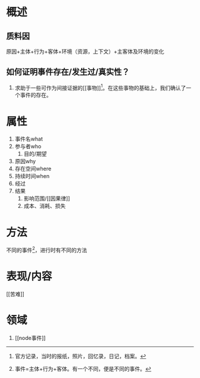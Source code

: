 # 概述
## 质料因
原因+主体+行为+客体+环境（资源，上下文）+主客体及环境的变化
## 如何证明事件存在/发生过/真实性？
1. 求助于一些可作为间接证据的[[事物]][^1]。在这些事物的基础上，我们确认了一个事件的存在。
# 属性
1. 事件名what
2. 参与者who
	1. 目的/期望
3. 原因why
4. 存在空间where
5. 持续时间when
6. 经过
7. 结果
	1. 影响范围/[[因果律]] 
	2. 成本、消耗、损失
# 方法
不同的事件[^2]，进行时有不同的方法
# 表现/内容
[[苦难]]

# 领域
1. [[node事件]]

[^1]: 官方记录，当时的报纸，照片，回忆录，日记，档案。
[^2]: 事件=主体+行为+客体。有一个不同，便是不同的事件。